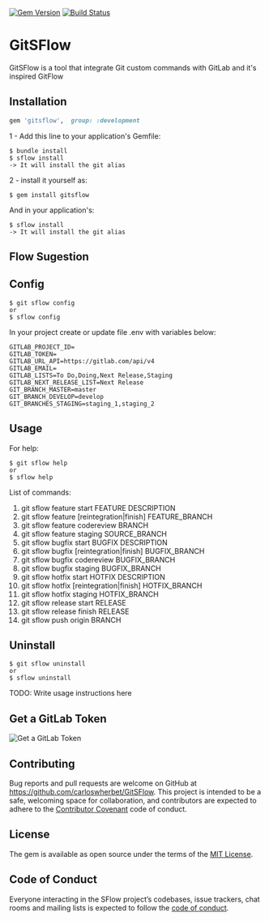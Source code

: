 [![Gem Version](https://badge.fury.io/rb/gitsflow.svg)](https://badge.fury.io/rb/gitsflow)
[![Build Status](https://travis-ci.org/carloswherbet/GitSFlow.svg?branch=master)](https://travis-ci.org/carloswherbet/GitSFlow)
# GitSFlow
GitSFlow is a tool that integrate Git custom commands with GitLab and it's inspired GitFlow
## Installation


```ruby
gem 'gitsflow',  group: :development
```

1 - Add this line to your application's Gemfile:

    $ bundle install
    $ sflow install
    -> It will install the git alias

2 -  install it yourself as:

    $ gem install gitsflow

And in your application's:

    $ sflow install
    -> It will install the git alias


## Flow Sugestion


## Config

    $ git sflow config
    or 
    $ sflow config

In your project create or update file .env with variables below:

```shell
GITLAB_PROJECT_ID=
GITLAB_TOKEN=
GITLAB_URL_API=https://gitlab.com/api/v4
GITLAB_EMAIL=
GITLAB_LISTS=To Do,Doing,Next Release,Staging
GITLAB_NEXT_RELEASE_LIST=Next Release
GIT_BRANCH_MASTER=master
GIT_BRANCH_DEVELOP=develop
GIT_BRANCHES_STAGING=staging_1,staging_2
```

## Usage

For help:

    $ git sflow help
    or
    $ sflow help 

List of commands:
1. git sflow feature start FEATURE DESCRIPTION 
2. git sflow feature [reintegration|finish] FEATURE_BRANCH
3. git sflow feature codereview BRANCH
4. git sflow feature staging SOURCE_BRANCH
5. git sflow bugfix start BUGFIX DESCRIPTION
6. git sflow bugfix [reintegration|finish] BUGFIX_BRANCH
7. git sflow bugfix codereview BUGFIX_BRANCH
8. git sflow bugfix staging BUGFIX_BRANCH
9. git sflow hotfix start HOTFIX DESCRIPTION
10. git sflow hotfix [reintegration|finish] HOTFIX_BRANCH
11. git sflow hotfix staging HOTFIX_BRANCH
12. git sflow release start RELEASE
13. git sflow release finish RELEASE
14. git sflow push origin BRANCH



## Uninstall
    $ git sflow uninstall
    or 
    $ sflow uninstall

TODO: Write usage instructions here


## Get a GitLab Token

![Get a GitLab Token](https://github.com/carloswherbet/GitSFlow/raw/master/src/common/images/get_token.gif "Get a GitLab Token")

## Contributing

Bug reports and pull requests are welcome on GitHub at https://github.com/carloswherbet/GitSFlow. This project is intended to be a safe, welcoming space for collaboration, and contributors are expected to adhere to the [Contributor Covenant](http://contributor-covenant.org) code of conduct.

## License

The gem is available as open source under the terms of the [MIT License](https://opensource.org/licenses/MIT).

## Code of Conduct

Everyone interacting in the SFlow project’s codebases, issue trackers, chat rooms and mailing lists is expected to follow the [code of conduct](https://github.com/carloswherbet/GitSFlow/blob/master/CODE_OF_CONDUCT.md).

